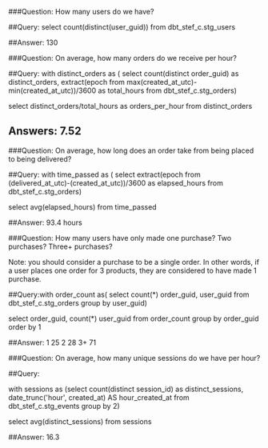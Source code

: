 
###Question: How many users do we have? 

##Query: select count(distinct(user_guid)) from dbt_stef_c.stg_users

##Answer: 130

###Question: On average, how many orders do we receive per hour?

 ##Query: with distinct_orders as (
  select count(distinct order_guid) as distinct_orders,
    extract(epoch from max(created_at_utc)-min(created_at_utc))/3600 as total_hours
  from dbt_stef_c.stg_orders)
  
  select distinct_orders/total_hours as orders_per_hour
  from distinct_orders

 ## Answers: 7.52

###Question: On average, how long does an order take from being placed to being delivered?

##Query:  with time_passed as (
  select 
    extract(epoch from (delivered_at_utc)-(created_at_utc))/3600 as elapsed_hours
    from dbt_stef_c.stg_orders)

  select  avg(elapsed_hours)
  from time_passed

##Answer: 93.4 hours

###Question: How many users have only made one purchase? Two purchases? Three+ purchases?

Note: you should consider a purchase to be a single order. In other words, if a user places one order for 3 products, they are considered to have made 1 purchase.

##Query:with order_count as(
  select count(*) order_guid,
    user_guid
from dbt_stef_c.stg_orders
group by user_guid)

select order_guid,
  count(*) user_guid 
from order_count
group by order_guid
order by 1

##Answer:
1 25
2 28
3+ 71

###Question: On average, how many unique sessions do we have per hour?

##Query: 

with sessions as 
  (select count(distinct session_id) as distinct_sessions,
      date_trunc('hour', created_at) AS hour_created_at
  from dbt_stef_c.stg_events
  group by 2)

select avg(distinct_sessions)
from sessions


##Answer: 16.3

